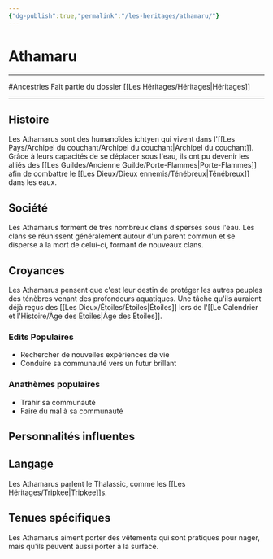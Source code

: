 ```yaml
---
{"dg-publish":true,"permalink":"/les-heritages/athamaru/"}
---
```


# Athamaru
---
#Ancestries 
Fait partie du dossier [[Les Héritages/Héritages\|Héritages]]

-------
## Histoire
Les Athamarus sont des humanoïdes ichtyen qui vivent dans l'[[Les Pays/Archipel du couchant/Archipel du couchant\|Archipel du couchant]]. Grâce à leurs capacités de se déplacer sous l'eau, ils ont pu devenir les alliés des [[Les Guildes/Ancienne Guilde/Porte-Flammes\|Porte-Flammes]] afin de combattre le [[Les Dieux/Dieux ennemis/Ténébreux\|Ténébreux]] dans les eaux.
## Société
Les Athamarus forment de très nombreux clans dispersés sous l'eau. Les clans se réunissent généralement autour d'un parent commun et se disperse à la mort de celui-ci, formant de nouveaux clans.
## Croyances
Les Athamarus pensent que c'est leur destin de protéger les autres peuples des ténèbres venant des profondeurs aquatiques. Une tâche qu'ils auraient déjà reçus des [[Les Dieux/Étoiles/Étoiles\|Étoiles]] lors de l'[[Le Calendrier et l'Histoire/Âge des Étoiles\|Âge des Étoiles]].
### Edits Populaires
- Rechercher de nouvelles expériences de vie
- Conduire sa communauté vers un futur brillant
### Anathèmes populaires
- Trahir sa communauté
- Faire du mal à sa communauté
## Personnalités influentes

## Langage
Les Athamarus parlent le Thalassic, comme les [[Les Héritages/Tripkee\|Tripkee]]s.
## Tenues spécifiques
Les Athamarus aiment porter des vêtements qui sont pratiques pour nager, mais qu'ils peuvent aussi porter à la surface.